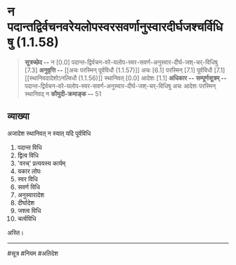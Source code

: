 # न पदान्तद्विर्वचनवरेयलोपस्वरसवर्णानुस्वारदीर्घजश्चर्विधिषु (1.1.58)
> **सूत्रच्छेद --** न [0.0] पदान्त-द्विर्वचन-वरे-यलोप-स्वर-सवर्ण-अनुस्वार-दीर्घ-जश्-चर्-विधिषु [7.3]
> **अनुवृत्ति --** [[अचः परस्मिन् पूर्वविधौ (1.1.57)]] अचः [6.1] परस्मिन् [7.1] पूर्वविधौ [7.1] [[स्थानिवदादेशोऽनल्विधौ (1.1.56)]] स्थानिवत् [0.0] आदेशः [1.1]
> **अधिकार --** 
> **सम्पूर्णसूत्रम् --** पदान्त-द्विर्वचन-वरे-यलोप-स्वर-सवर्ण-अनुस्वार-दीर्घ-जश्-चर्-विधिषु अचः आदेशः परस्मिन् स्थानिवद् न
> **कौमुदी-क्रमाङ्क --** 51

## व्याख्या

अजादेश स्थानिवत् न स्यात् यदि पूर्वविधि
1. पदान्त विधि
2. द्वित्व विधि
3. 'वरच्' प्रत्ययस्य कार्यम्
4. यकार लोपः
5. स्वर विधि
6. सवर्ण विधि
7. अनुस्वारादेश
8. दीर्घादेश
9. जश्त्व विधि
10. चर्त्वविधि

अस्ति।

---
#सूत्र #नियम #अतिदेश 
